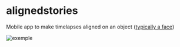 # alignedstories

Mobile app to make timelapses aligned on an object ([typically a face](https://youtu.be/65nfbW-27ps))

![exemple](https://user-images.githubusercontent.com/53355258/135924394-7dc13ea0-e735-410d-86f5-2689af4d1404.png)
